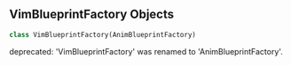 ## VimBlueprintFactory Objects

```python
class VimBlueprintFactory(AnimBlueprintFactory)
```

deprecated: 'VimBlueprintFactory' was renamed to 'AnimBlueprintFactory'.

<a id="unreal.AnimLayerInterfaceFactory"></a>